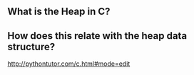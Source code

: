 ## What is the Heap in C?



## How does this relate with the heap data structure?



http://pythontutor.com/c.html#mode=edit